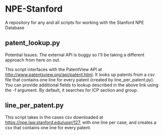 # NPE-Stanford
A repository for any and all scripts for working with the Stanford NPE Database


## patent_lookup.py

Potential Issues: The external API is buggy so I'll be taking a different approach from here on out. 

This script interfaces with the PatentView API at http://www.patentsview.org/api/patent.html. It looks up patents from a csv file that contains one line for every patent (created by line_per_patent.py). You can provide additional fields to lookup described in the above link using the -f argument. By default, it searches for ICP section and group.




## line_per_patent.py

This script takes in the cases csv downloaded at https://npe.law.stanford.edu/user/127, with one line per case, and creates a csv that contains one line for every patent. 


